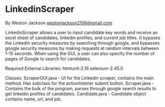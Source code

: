 # LinkedinScraper
By Weston Jackson
westonjackson2106@gmail.com

LinkedinScraper allows a user to input candidate key words and receive an excel sheet of candidates, linkedin profiles, and current job titles. It bypases the Linkedin security measures by searching through google, and bypasses google security measures by making requests at random intervals between 1-15 seconds. When using the GUI, a user can also specify the number of pages of Google to search for candidates.


Required External Libraries:
htmlunit-2.16
selenium-2.45.0

Classes:
ScraperGUI.java - UI for the Linkedin scraper, contains the main method. Has subclass for the actionlistener submit button.
Scraper.java - Contains the bulk of the program, parses through google search results to get linkedin profiles of candidates.
Candidate.java - Candidate object contains name, url, and job.
